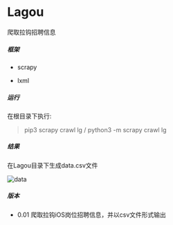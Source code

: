 # Lagou
爬取拉钩招聘信息

##### 框架

- scrapy

- lxml

##### 运行

在根目录下执行:
> pip3 scrapy crawl lg / python3 -m scrapy crawl lg 

##### 结果

在Lagou目录下生成data.csv文件 

![data](https://github.com/TuYuWang/Lagou/result.png)


##### 版本

- 0.01 爬取拉钩iOS岗位招聘信息，并以csv文件形式输出